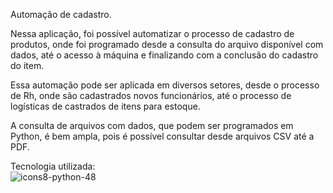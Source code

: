 Automação de cadastro.

Nessa aplicação, foi possível automatizar o processo de cadastro de produtos, onde foi programado desde a consulta do arquivo disponível com dados, até o acesso à máquina e finalizando com a conclusão do cadastro do item.

Essa automação pode ser aplicada em diversos setores, desde o processo de Rh, onde são cadastrados novos funcionários, até o processo de logísticas de castrados de itens para estoque.

A consulta de arquivos com dados, que podem ser programados em Python, é bem ampla, pois é possível consultar desde arquivos CSV até a PDF.

Tecnologia utilizada: <br>
![icons8-python-48](https://github.com/kaueh-silva/Calculador_de_imc/assets/128000044/9136f23c-7cfa-46bf-afb4-a5d6592919a6)
